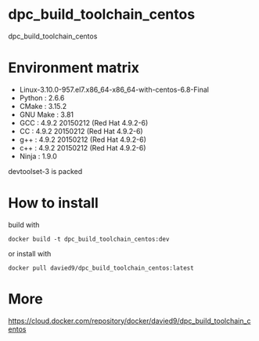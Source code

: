 # dpc_build_toolchain_centos
dpc_build_toolchain_centos

# Environment matrix

 * Linux-3.10.0-957.el7.x86_64-x86_64-with-centos-6.8-Final
 * Python : 2.6.6
 * CMake : 3.15.2
 * GNU Make : 3.81
 * GCC : 4.9.2 20150212 (Red Hat 4.9.2-6)
 * CC : 4.9.2 20150212 (Red Hat 4.9.2-6)
 * g++ : 4.9.2 20150212 (Red Hat 4.9.2-6)
 * c++ : 4.9.2 20150212 (Red Hat 4.9.2-6)
 * Ninja : 1.9.0
 
devtoolset-3 is packed

# How to install

build with 
```
docker build -t dpc_build_toolchain_centos:dev
```
or install with
```
docker pull davied9/dpc_build_toolchain_centos:latest
```

# More

https://cloud.docker.com/repository/docker/davied9/dpc_build_toolchain_centos
